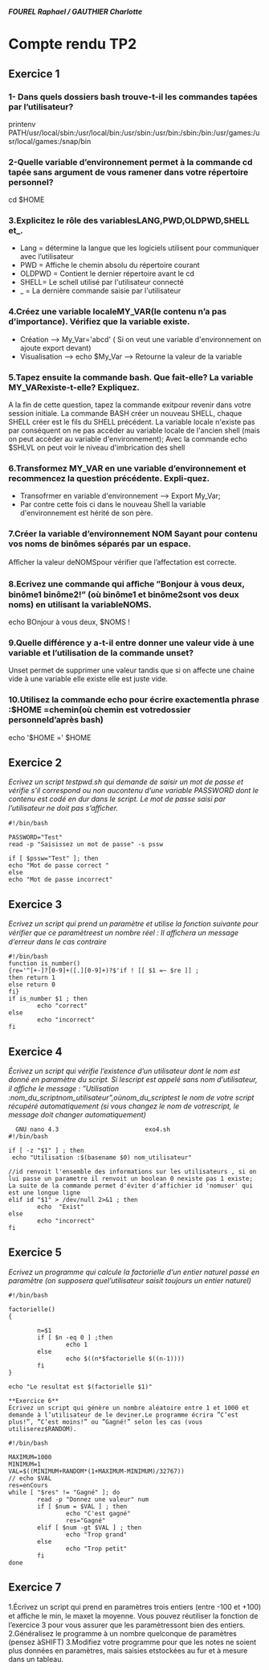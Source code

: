 ***FOUREL Raphael / GAUTHIER Charlotte***
 
 
# Compte rendu TP2

## Exercice 1

### 1- Dans quels dossiers bash trouve-t-il les commandes tapées par l’utilisateur?
printenv PATH/usr/local/sbin:/usr/local/bin:/usr/sbin:/usr/bin:/sbin:/bin:/usr/games:/usr/local/games:/snap/bin

### 2-Quelle variable d’environnement permet à la commande cd tapée sans argument de vous ramener dans votre répertoire personnel?
cd $HOME

### 3.Explicitez le rôle des variablesLANG,PWD,OLDPWD,SHELL et_.
- Lang = détermine la langue que les logiciels utilisent pour communiquer avec l’utilisateur
- PWD = Affiche le chemin absolu du répertoire courant
- OLDPWD = Contient le dernier répertoire avant le cd
- SHELL= Le schell utilisé par l'utilisateur connecté
- _ = La dernière commande saisie par l'utilisateur

### 4.Créez une variable localeMY_VAR(le contenu n’a pas d’importance). Vérifiez que la variable existe.
- Création --> My_Var='abcd'  ( Si on veut une variable d'environnement on ajoute export devant)
- Visualisation --> echo $My_Var --> Retourne la valeur de la variable

### 5.Tapez ensuite la commande bash. Que fait-elle? La variable MY_VARexiste-t-elle? Expliquez.
A la fin de cette question, tapez la commande exitpour revenir dans votre session initiale.
La commande BASH créer un nouveau SHELL, chaque SHELL créer est le fils du SHELL précédent. La variable locale n'existe pas par conséquent on ne pas accéder au variable locale de l'ancien 
shell (mais on peut accèder au variable d'environnement); 
Avec la commande echo $SHLVL on peut voir le niveau d'imbrication des shell 

### 6.Transformez MY_VAR en une variable d’environnement et recommencez la question précédente. Expli-quez.
- Transofrmer en variable d'environnement --> Export My_Var; 
- Par contre cette fois ci dans le nouveau Shell la variable d'environnement est hérité de son père.

### 7.Créer la variable d’environnement NOM Sayant pour contenu vos noms de binômes séparés par un espace.
Aﬀicher la valeur deNOMSpour vérifier que l’affectation est correcte.

### 8.Ecrivez une commande qui aﬀiche ”Bonjour à vous deux, binôme1 binôme2!” (où binôme1 et binôme2sont vos deux noms) en utilisant la variableNOMS.
echo BOnjour à vous deux, $NOMS ! 

### 9.Quelle différence y a-t-il entre donner une valeur vide à une variable et l’utilisation de la commande unset?
Unset permet de supprimer une valeur tandis que si on affecte une chaine vide à une variable elle existe elle est juste vide. 

### 10.Utilisez la commande echo pour écrire exactementla phrase :$HOME =chemin(où chemin est votredossier personneld’après bash)
echo '$HOME =' $HOME

## Exercice 2
*Ecrivez un script testpwd.sh qui demande de saisir un mot de passe et vérifie s’il correspond ou non aucontenu 
d’une variable PASSWORD dont le contenu est codé en dur dans le script. Le mot de passe saisi par l’utilisateur 
ne doit pas s’aﬀicher.*

```
#!/bin/bash

PASSWORD="Test"
read -p "Saisissez un mot de passe" -s pssw

if [ $pssw="Test" ]; then
echo "Mot de passe correct "
else 
echo "Mot de passe incorrect"
```

## Exercice 3
*Ecrivez un script qui prend un paramètre et utilise la fonction suivante pour vérifier que ce paramètreest un nombre réel :
Il aﬀichera un message d’erreur dans le cas contraire*

```
#!/bin/bash
function is_number()
{re='^[+-]?[0-9]+([.][0-9]+)?$'if ! [[ $1 =~ $re ]] ; 
then return 1
else return 0
fi}
if is_number $1 ; then
        echo "correct"
else
        echo "incorrect"
fi
```

## Exercice 4
*Écrivez un script qui vérifie l’existence d’un utilisateur dont le nom est donné en paramètre du script. Si lescript est appelé sans nom d’utilisateur, il aﬀiche le message : ”Utilisation :nom_du_scriptnom_utilisateur”,oùnom_du_scriptest le nom de votre script récupéré automatiquement (si vous changez le nom de votrescript, le message doit changer automatiquement)*

```
  GNU nano 4.3                        exo4.sh                                   
#!/bin/bash

if [ -z "$1" ] ; then
 echo "Utilisation :$(basename $0) nom_utilisateur"
 
//id renvoit l'ensemble des informations sur les utilisateurs , si on lui passe un parametre il renvoit un boolean 0 nexiste pas 1 existe; La suite de la commande permet d'éviter d'affichier id 'nomuser' qui est une longue ligne
elif id "$1" > /dev/null 2>&1 ; then
        echo  "Exist"
else
        echo "incorrect"
fi
```

## Exercice 5
*Ecrivez un programme qui calcule la factorielle d’un entier naturel passé en paramètre (on supposera quel’utilisateur saisit toujours un entier naturel)*

```
#!/bin/bash

factorielle()
{

        n=$1
        if [ $n -eq 0 ] ;then
                echo 1
        else
                echo $((n*$factorielle $((n-1))))
        fi
}

echo "Le resultat est $(factorielle $1)"

**Exercice 6**
Écrivez un script qui génère un nombre aléatoire entre 1 et 1000 et demande à l’utilisateur de le deviner.Le programme écrira ”C’est plus!”, ”C’est moins!” ou ”Gagné!” selon les cas (vous utiliserez$RANDOM).

#!/bin/bash

MAXIMUM=1000
MINIMUM=1
VAL=$((MINIMUM+RANDOM*(1+MAXIMUM-MINIMUM)/32767))
// echo $VAL
res=enCours
while [ "$res" != "Gagné" ]; do
        read -p "Donnez une valeur" num
        if [ $num = $VAL ] ; then
                echo "C'est gagné"
                res="Gagné"
        elif [ $num -gt $VAL ] ; then
                echo "Trop grand"
        else
                echo "Trop petit"
        fi
done
```

## Exercice 7
1.Écrivez un script qui prend en paramètres trois entiers (entre -100 et +100) et aﬀiche le min, le maxet la moyenne. Vous pouvez réutiliser la fonction de l’exercice 3 pour vous assurer que les paramètressont bien des entiers.
2.Généralisez le programme à un nombre quelconque de paramètres (pensez àSHIFT)
3.Modifiez votre programme pour que les notes ne soient plus données en paramètres, mais saisies etstockées au fur et à mesure dans un tableau.





